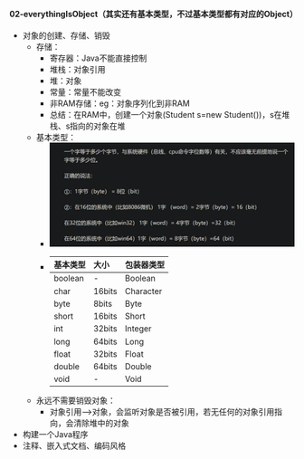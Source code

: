 #### 02-everythingIsObject（其实还有基本类型，不过基本类型都有对应的Object）
- 对象的创建、存储、销毁
  - 存储：
    - 寄存器：Java不能直接控制
    - 堆栈：对象引用
    - 堆：对象
    - 常量：常量不能改变
    - 非RAM存储：eg：对象序列化到非RAM
    - 总结：在RAM中，创建一个对象(Student s=new Student())，s在堆栈、s指向的对象在堆
  - 基本类型：
    - ![img.png](img.png)
    - | 基本类型    | 大小 | 包装器类型 |
      | ---------| ------ |---|
      | boolean  | -      |Boolean
      | char     | 16bits      |Character
      | byte     |      8bits |  Byte
      | short     |      16bits |  Short
      | int     |      32bits |  Integer
      | long     |      64bits |  Long
      | float     |      32bits |  Float
      | double     |      64bits |  Double
      | void     |      - |  Void
  - 永远不需要销毁对象：
    - 对象引用——>对象，会监听对象是否被引用，若无任何的对象引用指向，会清除堆中的对象
- 构建一个Java程序
- 注释、嵌入式文档、编码风格